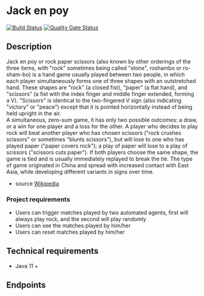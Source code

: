 # Jack en poy

[![Build Status](https://travis-ci.com/danielmkraus/jack-en-poy.svg?branch=master)](https://travis-ci.com/danielmkraus/jack-en-poy)
[![Quality Gate Status](https://sonarcloud.io/api/project_badges/measure?project=org.danielmkraus%3Ajack-en-poy&metric=alert_status)](https://sonarcloud.io/dashboard?id=org.danielmkraus%3Ajack-en-poy)

## Description
Jack en poy or rock paper scissors (also known by other orderings of the three items, with "rock" sometimes being called "stone", roshambo or ro-sham-bo) is a hand game usually played between two people, in which each player simultaneously forms one of three shapes with an outstretched hand. These shapes are "rock" (a closed fist), "paper" (a flat hand), and "scissors" (a fist with the index finger and middle finger extended, forming a V). "Scissors" is identical to the two-fingered V sign (also indicating "victory" or "peace") except that it is pointed horizontally instead of being held upright in the air.               
A simultaneous, zero-sum game, it has only two possible outcomes: a draw, or a win for one player and a loss for the other. A player who decides to play rock will beat another player who has chosen scissors ("rock crushes scissors" or sometimes "blunts scissors"), but will lose to one who has played paper ("paper covers rock"); a play of paper will lose to a play of scissors ("scissors cuts paper"). If both players choose the same shape, the game is tied and is usually immediately replayed to break the tie. The type of game originated in China and spread with increased contact with East Asia, while developing different variants in signs over time.
- source [Wikipedia](https://en.wikipedia.org/wiki/Rock_paper_scissors)
    
### Project requirements

- Users can trigger matches played by two automated agents, first will always play rock, and the second will play randomly
- Users can see the matches played by him/her
- Users can reset matches played by him/her 

## Technical requirements

- Java 11 + 

## Endpoints

### 